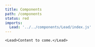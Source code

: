 ```yaml
---
title: Components
path: /components
status: red
imports:
  Lead: '../../components/Lead/index.js'
---
```


```render html
<Lead>Content to come.</Lead>
```
